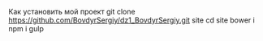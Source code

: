 Как установить мой проект
git clone https://github.com/BovdyrSergiy/dz1_BovdyrSergiy.git site
cd site
bower i
npm i
gulp
